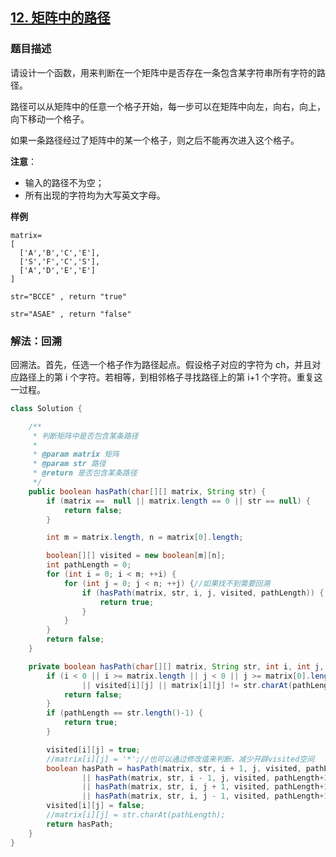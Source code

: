 ## [12. 矩阵中的路径](https://leetcode.cn/problems/ju-zhen-zhong-de-lu-jing-lcof/)

### 题目描述

请设计一个函数，用来判断在一个矩阵中是否存在一条包含某字符串所有字符的路径。

路径可以从矩阵中的任意一个格子开始，每一步可以在矩阵中向左，向右，向上，向下移动一个格子。

如果一条路径经过了矩阵中的某一个格子，则之后不能再次进入这个格子。

**注意**：

- 输入的路径不为空；
- 所有出现的字符均为大写英文字母。

**样例**

```
matrix=
[
  ['A','B','C','E'],
  ['S','F','C','S'],
  ['A','D','E','E']
]

str="BCCE" , return "true"

str="ASAE" , return "false"
```

### 解法：回溯

回溯法。首先，任选一个格子作为路径起点。假设格子对应的字符为 ch，并且对应路径上的第 i 个字符。若相等，到相邻格子寻找路径上的第 i+1 个字符。重复这一过程。

```java
class Solution {

    /**
     * 判断矩阵中是否包含某条路径
     *
     * @param matrix 矩阵
     * @param str 路径
     * @return 是否包含某条路径
     */
    public boolean hasPath(char[][] matrix, String str) {
        if (matrix ==  null || matrix.length == 0 || str == null) {
            return false;
        }

        int m = matrix.length, n = matrix[0].length;

        boolean[][] visited = new boolean[m][n];
        int pathLength = 0;
        for (int i = 0; i < m; ++i) {
            for (int j = 0; j < n; ++j) {//如果找不到需要回溯
                if (hasPath(matrix, str, i, j, visited, pathLength)) {
                    return true;
                }
            }
        }
        return false;
    }

    private boolean hasPath(char[][] matrix, String str, int i, int j, boolean[][] visited, int pathLength) {
        if (i < 0 || i >= matrix.length || j < 0 || j >= matrix[0].length
                || visited[i][j] || matrix[i][j] != str.charAt(pathLength)) {
            return false;
        }
        if (pathLength == str.length()-1) {
            return true;
        }

        visited[i][j] = true;
        //matrix[i][j] = '*';//也可以通过修改值来判断，减少开辟visited空间
        boolean hasPath = hasPath(matrix, str, i + 1, j, visited, pathLength+1)
                || hasPath(matrix, str, i - 1, j, visited, pathLength+1)
                || hasPath(matrix, str, i, j + 1, visited, pathLength+1)
                || hasPath(matrix, str, i, j - 1, visited, pathLength+1);
        visited[i][j] = false;
        //matrix[i][j] = str.charAt(pathLength);
        return hasPath;
    }
}
```